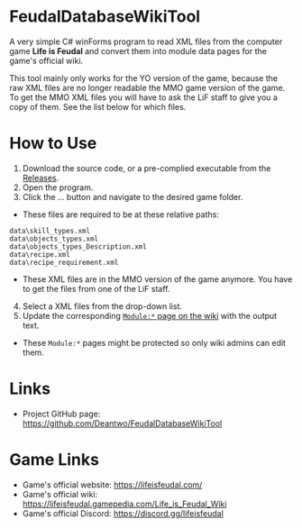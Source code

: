 # FeudalDatabaseWikiTool
A very simple C# winForms program to read XML files from the computer game **Life is Feudal** and convert them into module data pages for the game's official wiki.

This tool mainly only works for the YO version of the game, because the raw XML files are no longer readable the MMO game version of the game.
To get the MMO XML files you will have to ask the LiF staff to give you a copy of them. See the list below for which files.

# How to Use
1. Download the source code, or a pre-complied executable from the [Releases](https://github.com/Deantwo/FeudalDatabaseWikiTool/releases).
2. Open the program.
3. Click the *...* button and navigate to the desired game folder.
 - These files are required to be at these relative paths:
```
data\skill_types.xml
data\objects_types.xml
data\objects_types_Description.xml
data\recipe.xml
data\recipe_requirement.xml
```
 - These XML files are in the MMO version of the game anymore. You have to get the files from one of the LiF staff.
4. Select a XML files from the drop-down list.
5. Update the corresponding [`Module:*` page on the wiki](https://lifeisfeudal.gamepedia.com/index.php?title=Special%3APrefixIndex&prefix=&namespace=828) with the output text.
 - These `Module:*` pages might be protected so only wiki admins can edit them.

# Links
- Project GitHub page: https://github.com/Deantwo/FeudalDatabaseWikiTool

# Game Links
- Game's official website: https://lifeisfeudal.com/
- Game's official wiki: https://lifeisfeudal.gamepedia.com/Life_is_Feudal_Wiki
- Game's official Discord: https://discord.gg/lifeisfeudal
